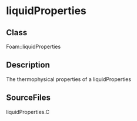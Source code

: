 # liquidProperties 
## Class
Foam::liquidProperties

## Description
The thermophysical properties of a liquidProperties

## SourceFiles
liquidProperties.C

